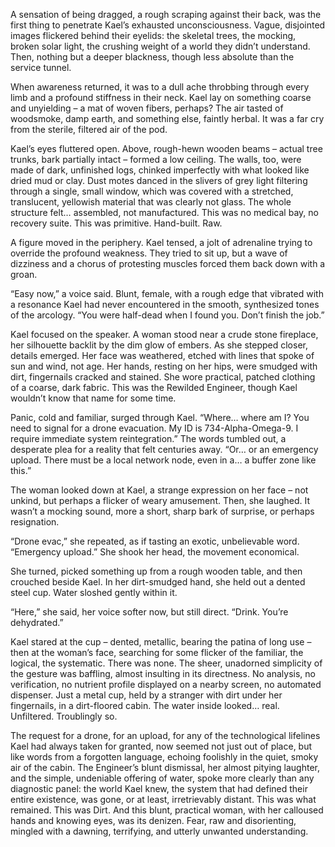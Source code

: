 A sensation of being dragged, a rough scraping against their back, was the first thing to penetrate Kael’s exhausted unconsciousness. Vague, disjointed images flickered behind their eyelids: the skeletal trees, the mocking, broken solar light, the crushing weight of a world they didn’t understand. Then, nothing but a deeper blackness, though less absolute than the service tunnel.

When awareness returned, it was to a dull ache throbbing through every limb and a profound stiffness in their neck. Kael lay on something coarse and unyielding – a mat of woven fibers, perhaps? The air tasted of woodsmoke, damp earth, and something else, faintly herbal. It was a far cry from the sterile, filtered air of the pod.

Kael’s eyes fluttered open. Above, rough-hewn wooden beams – actual tree trunks, bark partially intact – formed a low ceiling. The walls, too, were made of dark, unfinished logs, chinked imperfectly with what looked like dried mud or clay. Dust motes danced in the slivers of grey light filtering through a single, small window, which was covered with a stretched, translucent, yellowish material that was clearly not glass. The whole structure felt… assembled, not manufactured. This was no medical bay, no recovery suite. This was primitive. Hand-built. Raw.

A figure moved in the periphery. Kael tensed, a jolt of adrenaline trying to override the profound weakness. They tried to sit up, but a wave of dizziness and a chorus of protesting muscles forced them back down with a groan.

“Easy now,” a voice said. Blunt, female, with a rough edge that vibrated with a resonance Kael had never encountered in the smooth, synthesized tones of the arcology. “You were half-dead when I found you. Don’t finish the job.”

Kael focused on the speaker. A woman stood near a crude stone fireplace, her silhouette backlit by the dim glow of embers. As she stepped closer, details emerged. Her face was weathered, etched with lines that spoke of sun and wind, not age. Her hands, resting on her hips, were smudged with dirt, fingernails cracked and stained. She wore practical, patched clothing of a coarse, dark fabric. This was the Rewilded Engineer, though Kael wouldn’t know that name for some time.

Panic, cold and familiar, surged through Kael. “Where… where am I? You need to signal for a drone evacuation. My ID is 734-Alpha-Omega-9. I require immediate system reintegration.” The words tumbled out, a desperate plea for a reality that felt centuries away. “Or… or an emergency upload. There must be a local network node, even in a… a buffer zone like this.”

The woman looked down at Kael, a strange expression on her face – not unkind, but perhaps a flicker of weary amusement. Then, she laughed. It wasn’t a mocking sound, more a short, sharp bark of surprise, or perhaps resignation.

“Drone evac,” she repeated, as if tasting an exotic, unbelievable word. “Emergency upload.” She shook her head, the movement economical.

She turned, picked something up from a rough wooden table, and then crouched beside Kael. In her dirt-smudged hand, she held out a dented steel cup. Water sloshed gently within it.

“Here,” she said, her voice softer now, but still direct. “Drink. You’re dehydrated.”

Kael stared at the cup – dented, metallic, bearing the patina of long use – then at the woman’s face, searching for some flicker of the familiar, the logical, the systematic. There was none. The sheer, unadorned simplicity of the gesture was baffling, almost insulting in its directness. No analysis, no verification, no nutrient profile displayed on a nearby screen, no automated dispenser. Just a metal cup, held by a stranger with dirt under her fingernails, in a dirt-floored cabin. The water inside looked… real. Unfiltered. Troublingly so.

The request for a drone, for an upload, for any of the technological lifelines Kael had always taken for granted, now seemed not just out of place, but like words from a forgotten language, echoing foolishly in the quiet, smoky air of the cabin. The Engineer’s blunt dismissal, her almost pitying laughter, and the simple, undeniable offering of water, spoke more clearly than any diagnostic panel: the world Kael knew, the system that had defined their entire existence, was gone, or at least, irretrievably distant. This was what remained. This was Dirt. And this blunt, practical woman, with her calloused hands and knowing eyes, was its denizen. Fear, raw and disorienting, mingled with a dawning, terrifying, and utterly unwanted understanding.
